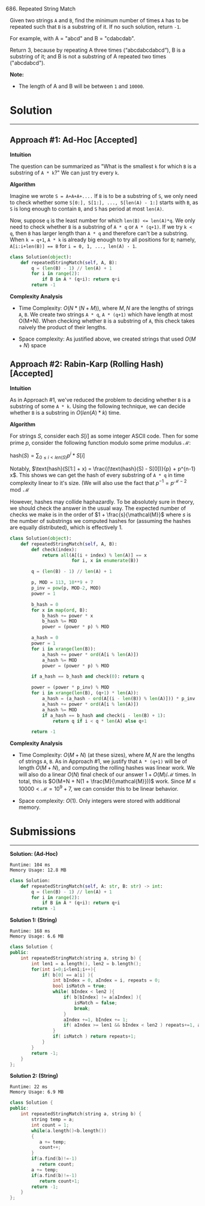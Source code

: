 686. Repeated String Match

Given two strings `A` and `B`, find the minimum number of times `A` has to be repeated such that `B` is a substring of it. If no such solution, return `-1`.

For example, with A = "abcd" and B = "cdabcdab".

Return 3, because by repeating A three times (“abcdabcdabcd”), B is a substring of it; and B is not a substring of A repeated two times ("abcdabcd").

**Note:**

* The length of A and B will be between `1` and `10000`.

# Solution
---
## Approach #1: Ad-Hoc [Accepted]
**Intuition**

The question can be summarized as "What is the smallest `k` for which `B` is a substring of `A * k`?" We can just try every `k`.

**Algorithm**

Imagine we wrote `S = A+A+A+....` If `B` is to be a substring of `S`, we only need to check whether some `S[0:], S[1:], ..., S[len(A) - 1:]` starts with `B`, as `S` is long enough to contain `B`, and `S` has period at most `len(A)`.

Now, suppose `q` is the least number for which `len(B) <= len(A)*q`. We only need to check whether `B` is a substring of `A * q` or `A * (q+1)`. If we try `k < q`, then `B` has larger length than `A * q` and therefore can't be a substring. When `k = q+1`, `A * k` is already big enough to try all positions for `B`; namely, `A[i:i+len(B)] == B` for `i = 0, 1, ..., len(A) - 1`.

```python
class Solution(object):
    def repeatedStringMatch(self, A, B):
        q = (len(B) - 1) // len(A) + 1
        for i in range(2):
            if B in A * (q+i): return q+i
        return -1
```

**Complexity Analysis**

* Time Complexity: $O(N*(N+M))$, where $M, N$ are the lengths of strings `A`, `B`. We create two strings `A * q`, `A * (q+1)` which have length at most O(M+N). When checking whether `B` is a substring of `A`, this check takes naively the product of their lengths.

* Space complexity: As justified above, we created strings that used $O(M+N)$ space

## Approach #2: Rabin-Karp (Rolling Hash) [Accepted]
**Intuition**

As in Approach #1, we've reduced the problem to deciding whether `B` is a substring of some `A * k`. Using the following technique, we can decide whether `B` is a substring in $O(len(A) * k)$ time.

**Algorithm**

For strings $S$, consider each $S[i]$ as some integer ASCII code. Then for some prime $p$, consider the following function modulo some prime modulus $\mathcal{M}$:

$\text{hash}(S) = \sum_{0 \leq i < len(S)} p^i * S[i]$

Notably, $\text{hash}(S[1:] + x) = \frac{(\text{hash}(S) - S[0])}{p} + p^{n-1} x$. This shows we can get the hash of every substring of `A * q` in time complexity linear to it's size. (We will also use the fact that $p^{-1} = p^{\mathcal{M}-2} \mod \mathcal{M}$

However, hashes may collide haphazardly. To be absolutely sure in theory, we should check the answer in the usual way. The expected number of checks we make is in the order of $1 + \frac{s}{\mathcal{M}}$ where $s$ is the number of substrings we computed hashes for (assuming the hashes are equally distributed), which is effectively 1.

```python
class Solution(object):
    def repeatedStringMatch(self, A, B):
        def check(index):
            return all(A[(i + index) % len(A)] == x
                       for i, x in enumerate(B))

        q = (len(B) - 1) // len(A) + 1

        p, MOD = 113, 10**9 + 7
        p_inv = pow(p, MOD-2, MOD)
        power = 1

        b_hash = 0
        for x in map(ord, B):
            b_hash += power * x
            b_hash %= MOD
            power = (power * p) % MOD

        a_hash = 0
        power = 1
        for i in xrange(len(B)):
            a_hash += power * ord(A[i % len(A)])
            a_hash %= MOD
            power = (power * p) % MOD

        if a_hash == b_hash and check(0): return q

        power = (power * p_inv) % MOD
        for i in xrange(len(B), (q+1) * len(A)):
            a_hash = (a_hash - ord(A[(i - len(B)) % len(A)])) * p_inv
            a_hash += power * ord(A[i % len(A)])
            a_hash %= MOD
            if a_hash == b_hash and check(i - len(B) + 1):
                return q if i < q * len(A) else q+1

        return -1
```

**Complexity Analysis**

* Time Complexity: $O(M+N)$ (at these sizes), where $M, N$ are the lengths of strings `A`, `B`. As in Approach #1, we justify that `A * (q+1)` will be of length $O(M + N)$, and computing the rolling hashes was linear work. We will also do a linear $O(N)$ final check of our answer $1 + O(M) / \mathcal{M}$ times. In total, this is $O(M+N + N(1 + \frac{M}{\mathcal{M}}))$ work. Since $M \leq 10000 < \mathcal{M} = 10^9 + 7$, we can consider this to be linear behavior.

* Space complexity: $O(1)$. Only integers were stored with additional memory.

# Submissions
---
**Solution: (Ad-Hoc)**
```
Runtime: 104 ms
Memory Usage: 12.8 MB
```
```python
class Solution:
    def repeatedStringMatch(self, A: str, B: str) -> int:
        q = (len(B) - 1) // len(A) + 1
        for i in range(2):
            if B in A * (q+i): return q+i
        return -1
```

**Solution 1: (String)**
```
Runtime: 168 ms
Memory Usage: 6.6 MB
```
```c++
class Solution {
public:
    int repeatedStringMatch(string a, string b) {
        int len1 = a.length(), len2 = b.length();
        for(int i=0;i<len1;i++){
            if( b[0] == a[i] ){
                int bIndex = 0, aIndex = i, repeats = 0;
                bool isMatch = true;
                while( bIndex < len2 ){
                    if( b[bIndex] != a[aIndex] ){
                        isMatch = false;
                        break;
                    }
                    aIndex +=1, bIndex += 1;
                    if( aIndex >= len1 && bIndex < len2 ) repeats+=1, aIndex = 0;
                }
                if( isMatch ) return repeats+1;
            }
        }
        return -1;
    }
};
```

**Solution 2: (String)**
```
Runtime: 22 ms
Memory Usage: 6.9 MB
```
```c++
class Solution {
public:
    int repeatedStringMatch(string a, string b) {
        string temp = a;
        int count = 1;
        while(a.length()<b.length())
        {
           a += temp;
           count++;
        }
        if(a.find(b)!=-1)
           return count;
        a += temp;
        if(a.find(b)!=-1)
           return count+1;
        return -1;
    }
};
```
